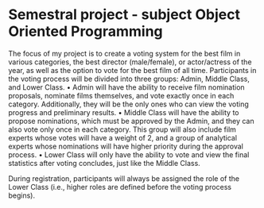 # Semestral project - subject Object Oriented Programming
The focus of my project is to create a voting system for the best film in various categories, the best director (male/female), or actor/actress of the year, as well as the option to vote for the best film of all time. Participants in the voting process will be divided into three groups: Admin, Middle Class, and Lower Class.
	•	Admin will have the ability to receive film nomination proposals, nominate films themselves, and vote exactly once in each category. Additionally, they will be the only ones who can view the voting progress and preliminary results.
	•	Middle Class will have the ability to propose nominations, which must be approved by the Admin, and they can also vote only once in each category. This group will also include film experts whose votes will have a weight of 2, and a group of analytical experts whose nominations will have higher priority during the approval process.
	•	Lower Class will only have the ability to vote and view the final statistics after voting concludes, just like the Middle Class.

During registration, participants will always be assigned the role of the Lower Class (i.e., higher roles are defined before the voting process begins).
